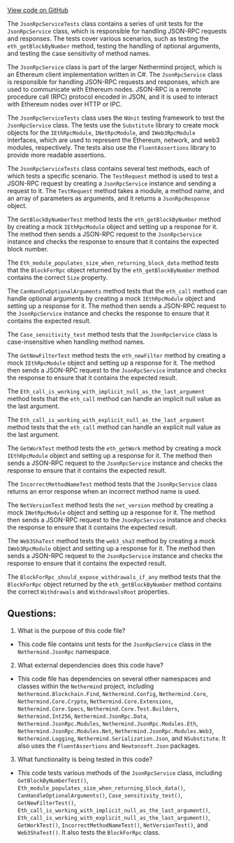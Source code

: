 [View code on GitHub](https://github.com/NethermindEth/nethermind/src/Nethermind/Nethermind.JsonRpc.Test/JsonRpcServiceTests.cs)

The `JsonRpcServiceTests` class contains a series of unit tests for the `JsonRpcService` class, which is responsible for handling JSON-RPC requests and responses. The tests cover various scenarios, such as testing the `eth_getBlockByNumber` method, testing the handling of optional arguments, and testing the case sensitivity of method names.

The `JsonRpcService` class is part of the larger Nethermind project, which is an Ethereum client implementation written in C#. The `JsonRpcService` class is responsible for handling JSON-RPC requests and responses, which are used to communicate with Ethereum nodes. JSON-RPC is a remote procedure call (RPC) protocol encoded in JSON, and it is used to interact with Ethereum nodes over HTTP or IPC.

The `JsonRpcServiceTests` class uses the `NUnit` testing framework to test the `JsonRpcService` class. The tests use the `Substitute` library to create mock objects for the `IEthRpcModule`, `INetRpcModule`, and `IWeb3RpcModule` interfaces, which are used to represent the Ethereum, network, and web3 modules, respectively. The tests also use the `FluentAssertions` library to provide more readable assertions.

The `JsonRpcServiceTests` class contains several test methods, each of which tests a specific scenario. The `TestRequest` method is used to test a JSON-RPC request by creating a `JsonRpcService` instance and sending a request to it. The `TestRequest` method takes a module, a method name, and an array of parameters as arguments, and it returns a `JsonRpcResponse` object.

The `GetBlockByNumberTest` method tests the `eth_getBlockByNumber` method by creating a mock `IEthRpcModule` object and setting up a response for it. The method then sends a JSON-RPC request to the `JsonRpcService` instance and checks the response to ensure that it contains the expected block number.

The `Eth_module_populates_size_when_returning_block_data` method tests that the `BlockForRpc` object returned by the `eth_getBlockByNumber` method contains the correct `Size` property.

The `CanHandleOptionalArguments` method tests that the `eth_call` method can handle optional arguments by creating a mock `IEthRpcModule` object and setting up a response for it. The method then sends a JSON-RPC request to the `JsonRpcService` instance and checks the response to ensure that it contains the expected result.

The `Case_sensitivity_test` method tests that the `JsonRpcService` class is case-insensitive when handling method names.

The `GetNewFilterTest` method tests the `eth_newFilter` method by creating a mock `IEthRpcModule` object and setting up a response for it. The method then sends a JSON-RPC request to the `JsonRpcService` instance and checks the response to ensure that it contains the expected result.

The `Eth_call_is_working_with_implicit_null_as_the_last_argument` method tests that the `eth_call` method can handle an implicit null value as the last argument.

The `Eth_call_is_working_with_explicit_null_as_the_last_argument` method tests that the `eth_call` method can handle an explicit null value as the last argument.

The `GetWorkTest` method tests the `eth_getWork` method by creating a mock `IEthRpcModule` object and setting up a response for it. The method then sends a JSON-RPC request to the `JsonRpcService` instance and checks the response to ensure that it contains the expected result.

The `IncorrectMethodNameTest` method tests that the `JsonRpcService` class returns an error response when an incorrect method name is used.

The `NetVersionTest` method tests the `net_version` method by creating a mock `INetRpcModule` object and setting up a response for it. The method then sends a JSON-RPC request to the `JsonRpcService` instance and checks the response to ensure that it contains the expected result.

The `Web3ShaTest` method tests the `web3_sha3` method by creating a mock `IWeb3RpcModule` object and setting up a response for it. The method then sends a JSON-RPC request to the `JsonRpcService` instance and checks the response to ensure that it contains the expected result.

The `BlockForRpc_should_expose_withdrawals_if_any` method tests that the `BlockForRpc` object returned by the `eth_getBlockByNumber` method contains the correct `Withdrawals` and `WithdrawalsRoot` properties.
## Questions: 
 1. What is the purpose of this code file?
- This code file contains unit tests for the `JsonRpcService` class in the `Nethermind.JsonRpc` namespace.

2. What external dependencies does this code have?
- This code file has dependencies on several other namespaces and classes within the `Nethermind` project, including `Nethermind.Blockchain.Find`, `Nethermind.Config`, `Nethermind.Core`, `Nethermind.Core.Crypto`, `Nethermind.Core.Extensions`, `Nethermind.Core.Specs`, `Nethermind.Core.Test.Builders`, `Nethermind.Int256`, `Nethermind.JsonRpc.Data`, `Nethermind.JsonRpc.Modules`, `Nethermind.JsonRpc.Modules.Eth`, `Nethermind.JsonRpc.Modules.Net`, `Nethermind.JsonRpc.Modules.Web3`, `Nethermind.Logging`, `Nethermind.Serialization.Json`, and `NSubstitute`. It also uses the `FluentAssertions` and `Newtonsoft.Json` packages.

3. What functionality is being tested in this code?
- This code tests various methods of the `JsonRpcService` class, including `GetBlockByNumberTest()`, `Eth_module_populates_size_when_returning_block_data()`, `CanHandleOptionalArguments()`, `Case_sensitivity_test()`, `GetNewFilterTest()`, `Eth_call_is_working_with_implicit_null_as_the_last_argument()`, `Eth_call_is_working_with_explicit_null_as_the_last_argument()`, `GetWorkTest()`, `IncorrectMethodNameTest()`, `NetVersionTest()`, and `Web3ShaTest()`. It also tests the `BlockForRpc` class.